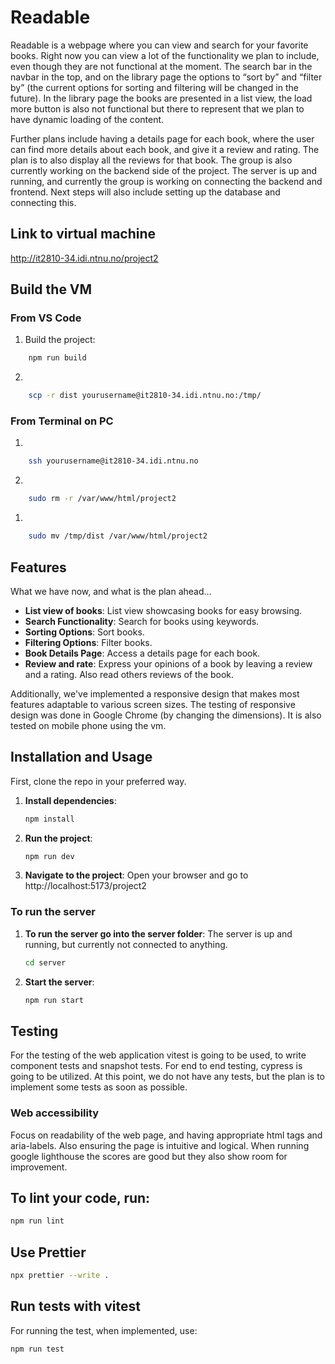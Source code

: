 # Readable

Readable is a webpage where you can view and search for your favorite books. Right now you can view a lot of the functionality we plan to include, even though they are not functional at the moment. The search bar in the navbar in the top, and on the library page the options to “sort by” and “filter by” (the current options for sorting and filtering will be changed in the future). In the library page the books are presented in a list view, the load more button is also not functional but there to represent that we plan to have dynamic loading of the content.

Further plans include having a details page for each book, where the user can find more details about each book, and give it a review and rating. The plan is to also display all the reviews for that book. The group is also currently working on the backend side of the project. The server is up and running, and currently the group is working on connecting the backend and frontend. Next steps will also include setting up the database and connecting this.

## Link to virtual machine

http://it2810-34.idi.ntnu.no/project2

## Build the VM

### From VS Code

1. Build the project:

```sh
    npm run build
```

2.

```sh
    scp -r dist yourusername@it2810-34.idi.ntnu.no:/tmp/
```

### From Terminal on PC

1.

```sh
    ssh yourusername@it2810-34.idi.ntnu.no
```

2.

```sh
    sudo rm -r /var/www/html/project2
```

1.

```sh
    sudo mv /tmp/dist /var/www/html/project2
```

## Features

What we have now, and what is the plan ahead…

- **List view of books**: List view showcasing books for easy browsing.
- **Search Functionality**: Search for books using keywords.
- **Sorting Options**: Sort books.
- **Filtering Options**: Filter books.
- **Book Details Page**: Access a details page for each book.
- **Review and rate**: Express your opinions of a book by leaving a review and a rating. Also read others reviews of the book.

Additionally, we've implemented a responsive design that makes most features adaptable to various screen sizes. The testing of responsive design was done in Google Chrome (by changing the dimensions). It is also tested on mobile phone using the vm.

## Installation and Usage

First, clone the repo in your preferred way.

1. **Install dependencies**:

   ```sh
   npm install
   ```

2. **Run the project**:

   ```sh
   npm run dev
   ```

3. **Navigate to the project**:
   Open your browser and go to http://localhost:5173/project2

### To run the server

1. **To run the server go into the server folder**:
   The server is up and running, but currently not connected to anything.

   ```sh
   cd server
   ```

2. **Start the server**:
   ```sh
   npm run start
   ```

## Testing

For the testing of the web application vitest is going to be used, to write component tests and snapshot tests. For end to end testing, cypress is going to be utilized. At this point, we do not have any tests, but the plan is to implement some tests as soon as possible.

### Web accessibility

Focus on readability of the web page, and having appropriate html tags and aria-labels. Also ensuring the page is intuitive and logical.
When running google lighthouse the scores are good but they also show room for improvement.

## To lint your code, run:

```sh
npm run lint
```

## Use Prettier

```sh
npx prettier --write .
```

## Run tests with vitest

For running the test, when implemented, use:

```sh
npm run test
```
